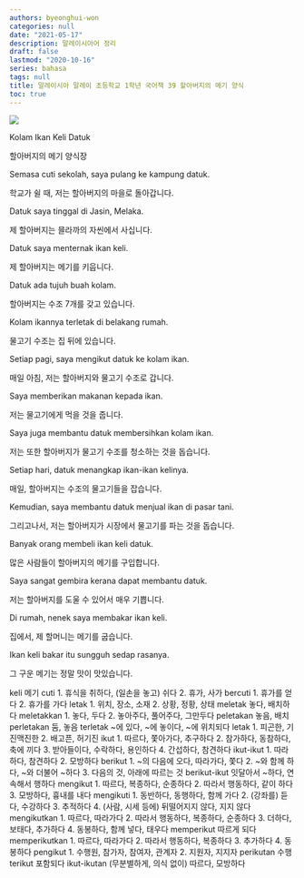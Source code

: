 ```yaml
---
authors: byeonghui-won
categories: null
date: "2021-05-17"
description: 말레이시아어 정리
draft: false
lastmod: "2020-10-16"
series: bahasa
tags: null
title: 말레이시아 말레이 초등학교 1학년 국어책 39 할아버지의 메기 양식
toc: true
---
```


![](https://t1.daumcdn.net/cfile/tistory/263BDB4E58FDE9A003)


Kolam Ikan Keli Datuk

할아버지의 메기 양식장



Semasa cuti sekolah, saya pulang ke kampung datuk.

학교가 쉴 때, 저는 할아버지의 마을로 돌아갑니다.



Datuk saya tinggal di Jasin, Melaka.

제 할아버지는 믈라까의 자씬에서 사십니다.



Datuk saya menternak ikan keli.

제 할아버지는 메기를 키웁니다.



Datuk ada tujuh buah kolam.

할아버지는 수조 7개를 갖고 있습니다.



Kolam ikannya terletak di belakang rumah.

물고기 수조는 집 뒤에 있습니다.



Setiap pagi, saya mengikut datuk ke kolam ikan.

매일 아침, 저는 할아버지와 물고기 수조로 갑니다.



Saya memberikan makanan kepada ikan.

저는 물고기에게 먹을 것을 줍니다.



Saya juga membantu datuk membersihkan kolam ikan.

저는 또한 할아버지가 물고기 수조를 청소하는 것을 돕습니다.



Setiap hari, datuk menangkap ikan-ikan kelinya.

매일, 할아버지는 수조의 물고기들을 잡습니다.



Kemudian, saya membantu datuk menjual ikan di pasar tani.

그리고나서, 저는 할아버지가 시장에서 물고기를 파는 것을 돕습니다.



Banyak orang membeli ikan keli datuk.

많은 사람들이 할아버지의 메기를 구입합니다.



Saya sangat gembira kerana dapat membantu datuk.

저는 할아버지를 도울 수 있어서 매우 기쁩니다.



Di rumah, nenek saya membakar ikan keli.

집에서, 제 할머니는 메기를 굽습니다.



Ikan keli bakar itu sungguh sedap rasanya.

그 구운 메기는 정말 맛이 맛있습니다.



keli 메기 cuti 1. 휴식을 취하다, (일손을 놓고) 쉬다 2. 휴가, 사가 bercuti 1. 휴가를 얻다 2. 휴가를 가다 letak 1. 위치, 장소, 소재 2. 상황, 정황, 상태 meletak 놓다, 배치하다 meletakkan 1. 놓다, 두다 2. 놓아주다, 풀어주다, 그만두다 peletakan 놓음, 배치 perletakan 둠, 놓음 terletak ~에 있다, ~에 놓이다, ~에 위치되다 letak 1. 피곤한, 기진맥진한 2. 배고픈, 허기진 ikut 1. 따르다, 쫓아가다, 추구하다 2. 참가하다, 동참하다, 축에 끼다 3. 받아들이다, 수락하다, 용인하다 4. 간섭하다, 참견하다 ikut-ikut 1. 따라하다, 참견하다 2. 모방하다 berikut 1. ~의 다음에 오다, 따라가다, 쫓다 2. ~와 함께 하다, ~와 더불어 ~하다 3. 다음의 것, 아래에 따르는 것 berikut-ikut 잇달아서 ~하다, 연속해서 행하다 mengikut 1. 따르다, 복종하다, 순종하다 2. 따라서 행동하다, 같이 하다 3. 모방하다, 흉내를 내다 mengikuti 1. 동반하다, 동행하다, 함께 가다 2. (강좌를) 듣다, 수강하다 3. 추적하다 4. (사람, 시세 등에) 뒤떨어지지 않다, 지지 않다 mengikutkan 1. 따르다, 따라가다 2. 따라서 행동하다, 복종하다, 순종하다 3. 더하다, 보태다, 추가하다 4. 동봉하다, 함께 넣다, 태우다 memperikut 따르게 되다 memperikutkan 1. 따르다, 따라가다 2. 따라서 행동하다, 복종하다 3. 추가하다 4. 동봉하다 pengikut 1. 수행원, 참가자, 참여자, 관계자 2. 지원자, 지지자 perikutan 수행 terikut 포함되다 ikut-ikutan (무분별하게, 의식 없이) 따르다, 모방하다

